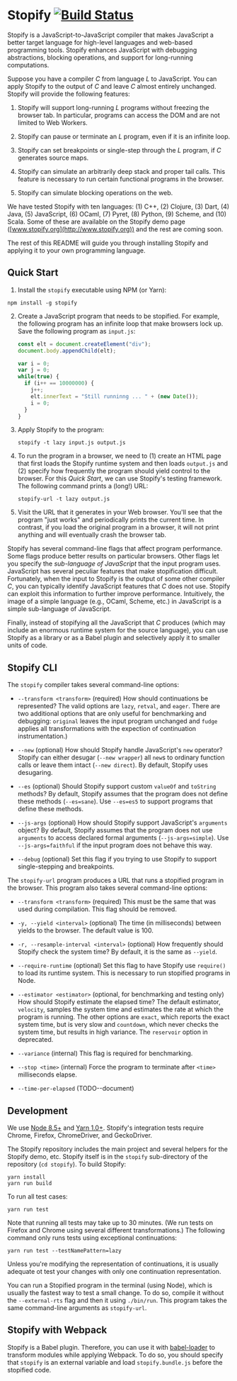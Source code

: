 # Stopify [![Build Status](http://23.20.114.147:5000/buildStatus/icon?job=stopify-build/master)](http://23.20.114.147:5000/job/stopify-build/job/master/)

Stopify is a JavaScript-to-JavaScript compiler that makes JavaScript a better
target language for high-level languages and web-based programming tools.
Stopify enhances JavaScript with debugging abstractions, blocking operations,
and support for long-running computations.

Suppose you have a compiler *C* from language *L* to JavaScript. You
can apply Stopify to the output of *C* and leave *C* almost entirely
unchanged. Stopify will provide the following features:

1. Stopify will support long-running *L* programs without freezing the browser
   tab. In particular, programs can access the DOM and are not limited to
   Web Workers.

2. Stopify can pause or terminate an *L* program, even if it is an infinite
   loop.

3. Stopify can set breakpoints or single-step through the *L* program, if
   *C* generates source maps.

4. Stopify can simulate an arbitrarily deep stack and proper
   tail calls. This feature is necessary to run certain functional programs
   in the browser.

5. Stopify can simulate blocking operations on the web.

We have tested Stopify with ten languages: (1) C++, (2) Clojure, (3) Dart, (4)
Java, (5) JavaScript, (6) OCaml, (7) Pyret, (8) Python, (9) Scheme, and (10)
Scala. Some of these are available on the Stopify demo page
([www.stopify.org](http://www.stopify.org)) and the rest are coming soon.

The rest of this README will guide you through installing Stopify and
applying it to your own programming language.

## Quick Start

1. Install the `stopify` executable using NPM (or Yarn):

```
npm install -g stopify
```

2. Create a JavaScript program that needs to be stopified. For example, the
   following program has an infinite loop that make browsers lock up.
   Save the following  program as `input.js`:

   ```javascript
   const elt = document.createElement("div");
   document.body.appendChild(elt);

   var i = 0;
   var j = 0;
   while(true) {
     if (i++ == 10000000) {
       j++;
       elt.innerText = "Still runninng ... " + (new Date());
       i = 0;
     }
   }
   ```

3. Apply Stopify to the program:

   ```
   stopify -t lazy input.js output.js
   ```

4. To run the program in a browser, we need to (1) create an HTML page that
   first loads the Stopify runtime system and then loads `output.js`
   and (2) specify how frequently the program should yield control to the
   browser. For this *Quick Start*, we can use Stopify's testing framework.
   The following command prints a (long!) URL:

   ```
   stopify-url -t lazy output.js
   ```

5. Visit the URL that it generates in your Web browser. You'll see that the
   program "just works" and periodically prints the current time. In contrast,
   if you load the original program in a browser, it will not print anything
   and will eventually crash the browser tab.

Stopify has several command-line flags that affect program performance. Some
flags produce better results on particular browsers. Other flags let you
specify the *sub-language of JavaScript* that the input program uses.
JavaScript has several peculiar features that make stopification difficult.
Fortunately, when the input to Stopify is the output of some other compiler
*C*, you can typically identify JavaScript features that *C* does not use.
Stopify can exploit this information to further improve performance.
Intuitively, the image of a simple language (e.g., OCaml, Scheme, etc.) in
JavaScript is a simple sub-language of JavaScript.

Finally, instead of stopifying all the JavaScript that *C* produces (which
may include an enormous runtime system for the source language), you can
use Stopify as a library or as a Babel plugin and selectively apply it to
smaller units of code.

## Stopify CLI

The `stopify` compiler takes several command-line options:

- `--transform <transform>` (required) How should continuations be represented?
   The valid options are `lazy`, `retval`, and `eager`. There are two
   additional options that are only useful for benchmarking and debugging:
   `original` leaves the input program unchanged and `fudge` applies all
   transformations with the expection of continuation instrumentation.)

- `--new` (optional) How should Stopify handle JavaScript's `new` operator?
  Stopify can either desugar (`--new wrapper`) all `new`s to ordinary function
  calls or leave them intact (`--new direct`). By default, Stopify uses
  desugaring.

- `--es` (optional) Should Stopify support custom `valueOf` and `toString`
  methods? By default, Stopify assumes that the program does not define
  these methods (`--es=sane`). Use `--es=es5` to support programs that
  define these methods.

- `--js-args` (optional) How should Stopify support JavaScript's
  `arguments` object? By default, Stopify assumes that the program does not
  use `arguments` to access declared formal arguments (`--js-args=simple`).
  Use `--js-args=faithful` if the input program does not behave this way.


- `--debug` (optional) Set this flag if you trying to use Stopify to support
   single-stepping and breakpoints.

The `stopify-url` program produces a URL that runs a stopified program in
the browser. This program also takes several command-line options:

- `--transform <transform>` (required) This must be the same that was
  used during compilation. This flag should be removed.

- `-y, --yield <interval>` (optional) The time (in milliseconds) between
  yields to the browser. The default value is 100.

- `-r, --resample-interval <interval>` (optional) How frequently should Stopify
  check the system time? By default, it is the same as `--yield`.

- `--require-runtime` (optional) Set this flag to have Stopify use `require()`
  to load its runtime system. This is necessary to run stopified programs
  in Node.

- `--estimator <estimator>` (optional, for benchmarking and testing only) How
  should Stopify estimate the elapsed time? The default estimator, `velocity`,
  samples the system time and estimates the rate at which the program is
  running. The other options are `exact`, which reports the exact system time,
  but is very slow and `countdown`, which never checks the system time, but
  results in high variance. The `reservoir` option in deprecated.

- `--variance` (internal) This flag is required for benchmarking.

- `--stop <time>` (internal) Force the program to terminate after `<time>`
  milliseconds elapse.

- `--time-per-elapsed` (TODO--document)

## Development

We use [Node 8.5+](https://nodejs.org/en/) and
[Yarn 1.0+](https://yarnpkg.com/en/).
Stopify's integration tests require Chrome, Firefox, ChromeDriver, and
GeckoDriver.

The Stopify repository includes the main project and several helpers for the
Stopify demo, etc. Stopify itself is in the `stopify` sub-directory of the
repository (`cd stopify`). To build Stopify:

```
yarn install
yarn run build
```

To run all test cases:

```
yarn run test
```

Note that running all tests may take up to 30 minutes. (We run tests on Firefox
and Chrome using several different transformations.) The following command only
runs tests using exceptional continuations:

```
yarn run test --testNamePattern=lazy
```

Unless you're modifying the representation of continuations, it is usually
adequate ot test your changes with only one continuation representation.

You can run a Stopified program in the terminal (using Node), which is usually
the fastest way to test a small change. To do so, compile it without
the `--external-rts` flag and then it using `./bin/run`. This program
takes the same command-line arguments as `stopify-url`.

## Stopify with Webpack

Stopify is a Babel plugin. Therefore, you can use it with [babel-loader]
to transform modules while applying Webpack. To do so, you should specify
that `stopify` is an external variable and load `stopify.bundle.js` before
the stopified code.

[babel-loader]: https://github.com/babel/babel-loader
